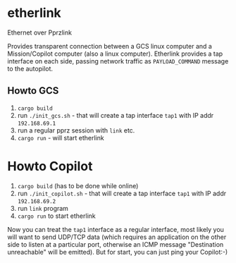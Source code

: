 # etherlink
Ethernet over Pprzlink

Provides transparent connection between a GCS linux computer and a Mission/Copilot computer (also a linux computer).
Etherlink provides a tap interface on each side, passing network traffic as `PAYLOAD_COMMAND` message to the autopilot.

## Howto GCS
1. `cargo build`
2. run `./init_gcs.sh` - that will create a tap interface `tap1` with IP addr `192.168.69.1`
3. run a regular pprz session with `link` etc.
4. `cargo run` - will start etherlink

# Howto Copilot
1. `cargo build` (has to be done while online)
2. run `./init_copilot.sh` - that will create a tap interface `tap1` with IP addr `192.168.69.2`
3. run `link` program
4. `cargo run` to start etherlink

Now you can treat the `tap1` interface as a regular interface, most likely you will want to send UDP/TCP data (which requires
an application on the other side to listen at a particular port, otherwise an ICMP message "Destination unreachable" will 
be emitted). But for start, you can just ping your Copilot:-)
